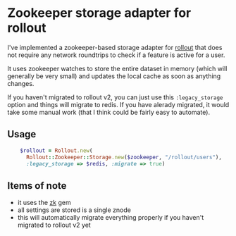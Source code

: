 # Zookeeper storage adapter for rollout

I've implemented a zookeeper-based storage adapter for [rollout][] that does 
not require any network roundtrips to check if a feature is active for a user.

It uses zookeeper watches to store the entire dataset in memory (which will 
generally be very small) and updates the local cache as soon as anything 
changes.

If you haven't migrated to rollout v2, you can just use this `:legacy_storage` 
option and things will migrate to redis. If you have alerady migrated, it 
would take some manual work (that I think could be fairly easy to automate).


## Usage

``` ruby
    $rollout = Rollout.new(
      Rollout::Zookeeper::Storage.new($zookeeper, "/rollout/users"),
      :legacy_storage => $redis, :migrate => true)
```

## Items of note

* it uses the [zk][] gem
* all settings are stored is a single znode
* this will automatically migrate everything properly if you haven't migrated to rollout v2 yet

[rollout]: https://github.com/jamesgolick/rollout
[zk]: https://github.com/slyphon/zk
[pull request]: https://github.com/jamesgolick/rollout/pull/31